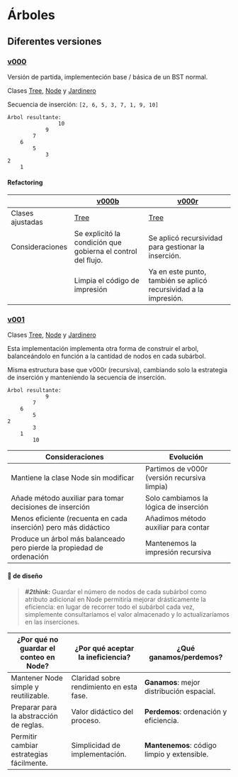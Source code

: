 # Árboles

## Diferentes versiones

### [v000](v000)

Versión de partida, implementeción base / básica de un BST normal.

Clases [Tree](v000/Tree.java), [Node](v000/Node.java) y [Jardinero](v000/Jardinero.java)

Secuencia de inserción: `[2, 6, 5, 3, 7, 1, 9, 10]`

```
Árbol resultante:
                10
            9
        7
    6
        5
            3
2
    1
```

#### Refactoring

||[v000b](v000b)|[v000r](v000r)|
|-|-|-|
|Clases ajustadas|[Tree](v000b/Tree.java)|[Tree](v000r/Tree.java)
|Consideraciones|Se explicitó la condición que gobierna el control del flujo.|Se aplicó recursividad para gestionar la inserción.
||Limpia el código de impresión|Ya en este punto, también se aplicó recursividad a la impresión.

### [v001](v001r)

Clases [Tree](v001r/Tree.java), [Node](v001r/Node.java) y [Jardinero](v001r/Jardinero.java)

Esta implementación implementa otra forma de construir el arbol, balanceándolo en función a la cantidad de nodos en cada subárbol.

Misma estructura base que v000r (recursiva), cambiando solo la estrategia de inserción y manteniendo la secuencia de inserción.

```
Árbol resultante:
            9
        7
    6
        5
2
        3
    1
        10
```

|Consideraciones|Evolución
|-|-|
|Mantiene la clase Node sin modificar|Partimos de v000r (versión recursiva limpia)
|Añade método auxiliar para tomar decisiones de inserción|Solo cambiamos la lógica de inserción
|Menos eficiente (recuenta en cada inserción) pero más didáctico|Añadimos método auxiliar para contar
|Produce un árbol más balanceado pero pierde la propiedad de ordenación|Mantenemos la impresión recursiva

#### 🚬 de diseño

> ***#2think:*** Guardar el número de nodos de cada subárbol como atributo adicional en Node permitiría mejorar drásticamente la eficiencia: en lugar de recorrer todo el subárbol cada vez, simplemente consultaríamos el valor almacenado y lo actualizaríamos en las inserciones.

|¿Por qué no guardar el conteo en Node?|¿Por qué aceptar la ineficiencia?|¿Qué ganamos/perdemos?|
|-|-|-|
|Mantener Node simple y reutilizable.|Claridad sobre rendimiento en esta fase.|**Ganamos**: mejor distribución espacial.|
|Preparar para la abstracción de reglas.|Valor didáctico del proceso.|**Perdemos**: ordenación y eficiencia.|
|Permitir cambiar estrategias fácilmente.|Simplicidad de implementación.|**Mantenemos**: código limpio y extensible.|
